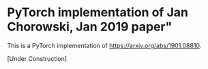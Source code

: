 # PyTorch implementation of Jan Chorowski, Jan 2019 paper"

This is a PyTorch implementation of https://arxiv.org/abs/1901.08810.

[Under Construction]


